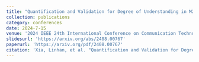 ```yaml
---
title: "Quantification and Validation for Degree of Understanding in M2M Semantic Communications"
collection: publications
category: conferences
date: 2024-7-15
venue: '2024 IEEE 24th International Conference on Communication Technology'
slidesurl: 'https://arxiv.org/abs/2408.00767'
paperurl: 'https://arxiv.org/pdf/2408.00767'
citation: 'Xia, Linhan, et al. "Quantification and Validation for Degree of Understanding in M2M Semantic Communications." arXiv preprint arXiv:2408.00767 (2024).'
---
```

